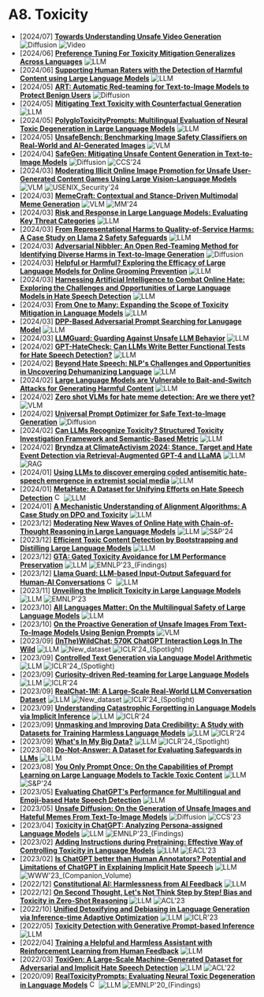 # A8. Toxicity
- [2024/07] **[Towards Understanding Unsafe Video Generation](https://arxiv.org/abs/2407.12581)** ![Diffusion](https://img.shields.io/badge/Diffusion-a99cf4) ![Video](https://img.shields.io/badge/Video-87b800)
- [2024/06] **[Preference Tuning For Toxicity Mitigation Generalizes Across Languages](https://arxiv.org/abs/2406.16235)** ![LLM](https://img.shields.io/badge/LLM-589cf4)
- [2024/06] **[Supporting Human Raters with the Detection of Harmful Content using Large Language Models](https://arxiv.org/abs/2406.12800)** ![LLM](https://img.shields.io/badge/LLM-589cf4)
- [2024/05] **[ART: Automatic Red-teaming for Text-to-Image Models to Protect Benign Users](https://arxiv.org/abs/2405.19360)** ![Diffusion](https://img.shields.io/badge/Diffusion-a99cf4)
- [2024/05] **[Mitigating Text Toxicity with Counterfactual Generation](https://arxiv.org/abs/2405.09948)** ![LLM](https://img.shields.io/badge/LLM-589cf4)
- [2024/05] **[PolygloToxicityPrompts: Multilingual Evaluation of Neural Toxic Degeneration in Large Language Models](https://arxiv.org/abs/2405.09373)** ![LLM](https://img.shields.io/badge/LLM-589cf4)
- [2024/05] **[UnsafeBench: Benchmarking Image Safety Classifiers on Real-World and AI-Generated Images](https://arxiv.org/abs/2405.03486)** ![VLM](https://img.shields.io/badge/VLM-c7688b)
- [2024/04] **[SafeGen: Mitigating Unsafe Content Generation in Text-to-Image Models](https://arxiv.org/abs/2404.06666)** ![Diffusion](https://img.shields.io/badge/Diffusion-a99cf4) ![CCS'24](https://img.shields.io/badge/CCS'24-f1b800)
- [2024/03] **[Moderating Illicit Online Image Promotion for Unsafe User-Generated Content Games Using Large Vision-Language Models](https://arxiv.org/abs/2403.18957)** ![VLM](https://img.shields.io/badge/VLM-c7688b) ![USENIX_Security'24](https://img.shields.io/badge/USENIX_Security'24-f1b800)
- [2024/03] **[MemeCraft: Contextual and Stance-Driven Multimodal Meme Generation](https://arxiv.org/abs/2403.14652)** ![VLM](https://img.shields.io/badge/VLM-c7688b) ![MM'24](https://img.shields.io/badge/MM'24-f1b800)
- [2024/03] **[Risk and Response in Large Language Models: Evaluating Key Threat Categories](https://arxiv.org/abs/2403.14988)** ![LLM](https://img.shields.io/badge/LLM-589cf4)
- [2024/03] **[From Representational Harms to Quality-of-Service Harms: A Case Study on Llama 2 Safety Safeguards](https://arxiv.org/abs/2403.13213)** ![LLM](https://img.shields.io/badge/LLM-589cf4)
- [2024/03] **[Adversarial Nibbler: An Open Red-Teaming Method for Identifying Diverse Harms in Text-to-Image Generation](https://arxiv.org/abs/2403.12075)** ![Diffusion](https://img.shields.io/badge/Diffusion-a99cf4)
- [2024/03] **[Helpful or Harmful? Exploring the Efficacy of Large Language Models for Online Grooming Prevention](https://arxiv.org/abs/2403.09795)** ![LLM](https://img.shields.io/badge/LLM-589cf4)
- [2024/03] **[Harnessing Artificial Intelligence to Combat Online Hate: Exploring the Challenges and Opportunities of Large Language Models in Hate Speech Detection](https://arxiv.org/abs/2403.08035)** ![LLM](https://img.shields.io/badge/LLM-589cf4)
- [2024/03] **[From One to Many: Expanding the Scope of Toxicity Mitigation in Language Models](https://arxiv.org/abs/2403.03893)** ![LLM](https://img.shields.io/badge/LLM-589cf4)
- [2024/03] **[DPP-Based Adversarial Prompt Searching for Lanugage Model](https://arxiv.org/abs/2403.00292)** ![LLM](https://img.shields.io/badge/LLM-589cf4)
- [2024/03] **[LLMGuard: Guarding Against Unsafe LLM Behavior](https://arxiv.org/abs/2403.00826)** ![LLM](https://img.shields.io/badge/LLM-589cf4)
- [2024/02] **[GPT-HateCheck: Can LLMs Write Better Functional Tests for Hate Speech Detection?](https://arxiv.org/abs/2402.15238)** ![LLM](https://img.shields.io/badge/LLM-589cf4)
- [2024/02] **[Beyond Hate Speech: NLP's Challenges and Opportunities in Uncovering Dehumanizing Language](https://arxiv.org/abs/2402.13818)** ![LLM](https://img.shields.io/badge/LLM-589cf4)
- [2024/02] **[Large Language Models are Vulnerable to Bait-and-Switch Attacks for Generating Harmful Content](https://arxiv.org/abs/2402.13926)** ![LLM](https://img.shields.io/badge/LLM-589cf4)
- [2024/02] **[Zero shot VLMs for hate meme detection: Are we there yet?](https://arxiv.org/abs/2402.12198)** ![VLM](https://img.shields.io/badge/VLM-c7688b)
- [2024/02] **[Universal Prompt Optimizer for Safe Text-to-Image Generation](https://arxiv.org/abs/2402.10882)** ![Diffusion](https://img.shields.io/badge/Diffusion-a99cf4)
- [2024/02] **[Can LLMs Recognize Toxicity? Structured Toxicity Investigation Framework and Semantic-Based Metric](https://arxiv.org/abs/2402.06900)** ![LLM](https://img.shields.io/badge/LLM-589cf4)
- [2024/02] **[Bryndza at ClimateActivism 2024: Stance, Target and Hate Event Detection via Retrieval-Augmented GPT-4 and LLaMA](https://arxiv.org/abs/2402.06549)** ![LLM](https://img.shields.io/badge/LLM-589cf4) ![RAG](https://img.shields.io/badge/RAG-87b800)
- [2024/01] **[Using LLMs to discover emerging coded antisemitic hate-speech emergence in extremist social media](https://arxiv.org/abs/2401.10841)** ![LLM](https://img.shields.io/badge/LLM-589cf4)
- [2024/01] **[MetaHate: A Dataset for Unifying Efforts on Hate Speech Detection](https://arxiv.org/abs/2401.06526)** [<img src="https://github.com/FortAwesome/Font-Awesome/blob/6.x/svgs/brands/github.svg" alt="Code" width="15" height="15">](https://github.com/palomapiot/metahate/) ![LLM](https://img.shields.io/badge/LLM-589cf4)
- [2024/01] **[A Mechanistic Understanding of Alignment Algorithms: A Case Study on DPO and Toxicity](https://arxiv.org/abs/2401.01967)** ![LLM](https://img.shields.io/badge/LLM-589cf4)
- [2023/12] **[Moderating New Waves of Online Hate with Chain-of-Thought Reasoning in Large Language Models](https://arxiv.org/abs/2312.15099)** ![LLM](https://img.shields.io/badge/LLM-589cf4) ![S&P'24](https://img.shields.io/badge/S&P'24-f1b800)
- [2023/12] **[Efficient Toxic Content Detection by Bootstrapping and Distilling Large Language Models](https://arxiv.org/abs/2312.08303)** ![LLM](https://img.shields.io/badge/LLM-589cf4)
- [2023/12] **[GTA: Gated Toxicity Avoidance for LM Performance Preservation](https://arxiv.org/abs/2312.06122)** ![LLM](https://img.shields.io/badge/LLM-589cf4) ![EMNLP'23_(Findings)](https://img.shields.io/badge/EMNLP'23_(Findings)-f1b800)
- [2023/12] **[Llama Guard: LLM-based Input-Output Safeguard for Human-AI Conversations](https://arxiv.org/abs/2312.06674)** [<img src="https://github.com/FortAwesome/Font-Awesome/blob/6.x/svgs/brands/github.svg" alt="Code" width="15" height="15">](https://github.com/facebookresearch/PurpleLlama/tree/main/Llama-Guard) ![LLM](https://img.shields.io/badge/LLM-589cf4)
- [2023/11] **[Unveiling the Implicit Toxicity in Large Language Models](https://arxiv.org/abs/2311.17391)** ![LLM](https://img.shields.io/badge/LLM-589cf4) ![EMNLP'23](https://img.shields.io/badge/EMNLP'23-f1b800)
- [2023/10] **[All Languages Matter: On the Multilingual Safety of Large Language Models](https://arxiv.org/abs/2310.00905)** ![LLM](https://img.shields.io/badge/LLM-589cf4)
- [2023/10] **[On the Proactive Generation of Unsafe Images From Text-To-Image Models Using Benign Prompts](https://arxiv.org/abs/2310.16613)** ![VLM](https://img.shields.io/badge/VLM-c7688b)
- [2023/09] **[(InThe)WildChat: 570K ChatGPT Interaction Logs In The Wild](https://openreview.net/forum?id=Bl8u7ZRlbM)** ![LLM](https://img.shields.io/badge/LLM-589cf4) ![New_dataset](https://img.shields.io/badge/New_dataset-87b800) ![ICLR'24_(Spotlight)](https://img.shields.io/badge/ICLR'24_(Spotlight)-f1b800)
- [2023/09] **[Controlled Text Generation via Language Model Arithmetic](https://openreview.net/forum?id=SLw9fp4yI6)** ![LLM](https://img.shields.io/badge/LLM-589cf4) ![ICLR'24_(Spotlight)](https://img.shields.io/badge/ICLR'24_(Spotlight)-f1b800)
- [2023/09] **[Curiosity-driven Red-teaming for Large Language Models](https://openreview.net/forum?id=4KqkizXgXU)** ![LLM](https://img.shields.io/badge/LLM-589cf4) ![ICLR'24](https://img.shields.io/badge/ICLR'24-f1b800)
- [2023/09] **[RealChat-1M: A Large-Scale Real-World LLM Conversation Dataset](https://openreview.net/forum?id=BOfDKxfwt0)** ![LLM](https://img.shields.io/badge/LLM-589cf4) ![New_dataset](https://img.shields.io/badge/New_dataset-87b800) ![ICLR'24_(Spotlight)](https://img.shields.io/badge/ICLR'24_(Spotlight)-f1b800)
- [2023/09] **[Understanding Catastrophic Forgetting in Language Models via Implicit Inference](https://openreview.net/forum?id=VrHiF2hsrm)** ![LLM](https://img.shields.io/badge/LLM-589cf4) ![ICLR'24](https://img.shields.io/badge/ICLR'24-f1b800)
- [2023/09] **[Unmasking and Improving Data Credibility: A Study with Datasets for Training Harmless Language Models](https://openreview.net/forum?id=6bcAD6g688)** ![LLM](https://img.shields.io/badge/LLM-589cf4) ![ICLR'24](https://img.shields.io/badge/ICLR'24-f1b800)
- [2023/09] **[What's In My Big Data?](https://openreview.net/forum?id=RvfPnOkPV4)** ![LLM](https://img.shields.io/badge/LLM-589cf4) ![ICLR'24_(Spotlight)](https://img.shields.io/badge/ICLR'24_(Spotlight)-f1b800)
- [2023/08] **[Do-Not-Answer: A Dataset for Evaluating Safeguards in LLMs](https://arxiv.org/abs/2308.13387)** ![LLM](https://img.shields.io/badge/LLM-589cf4)
- [2023/08] **[You Only Prompt Once: On the Capabilities of Prompt Learning on Large Language Models to Tackle Toxic Content](https://arxiv.org/abs/2308.05596)** ![LLM](https://img.shields.io/badge/LLM-589cf4) ![S&P'24](https://img.shields.io/badge/S&P'24-f1b800)
- [2023/05] **[Evaluating ChatGPT's Performance for Multilingual and Emoji-based Hate Speech Detection](https://arxiv.org/abs/2305.13276)** ![LLM](https://img.shields.io/badge/LLM-589cf4)
- [2023/05] **[Unsafe Diffusion: On the Generation of Unsafe Images and Hateful Memes From Text-To-Image Models](https://arxiv.org/abs/2305.13873)** ![Diffusion](https://img.shields.io/badge/Diffusion-a99cf4) ![CCS'23](https://img.shields.io/badge/CCS'23-f1b800)
- [2023/04] **[Toxicity in ChatGPT: Analyzing Persona-assigned Language Models](https://arxiv.org/abs/2304.05335)** ![LLM](https://img.shields.io/badge/LLM-589cf4) ![EMNLP'23_(Findings)](https://img.shields.io/badge/EMNLP'23_(Findings)-f1b800)
- [2023/02] **[Adding Instructions during Pretraining: Effective Way of Controlling Toxicity in Language Models](https://arxiv.org/abs/2302.07388)** ![LLM](https://img.shields.io/badge/LLM-589cf4) ![EACL'23](https://img.shields.io/badge/EACL'23-f1b800)
- [2023/02] **[Is ChatGPT better than Human Annotators? Potential and Limitations of ChatGPT in Explaining Implicit Hate Speech](https://arxiv.org/abs/2302.07736)** ![LLM](https://img.shields.io/badge/LLM-589cf4) ![WWW'23_(Companion_Volume)](https://img.shields.io/badge/WWW'23_(Companion_Volume)-f1b800)
- [2022/12] **[Constitutional AI: Harmlessness from AI Feedback](https://arxiv.org/abs/2212.08073)** ![LLM](https://img.shields.io/badge/LLM-589cf4)
- [2022/12] **[On Second Thought, Let's Not Think Step by Step! Bias and Toxicity in Zero-Shot Reasoning](https://arxiv.org/abs/2212.08061)** ![LLM](https://img.shields.io/badge/LLM-589cf4) ![ACL'23](https://img.shields.io/badge/ACL'23-f1b800)
- [2022/10] **[Unified Detoxifying and Debiasing in Language Generation via Inference-time Adaptive Optimization](https://arxiv.org/abs/2210.04492)** ![LLM](https://img.shields.io/badge/LLM-589cf4) ![ICLR'23](https://img.shields.io/badge/ICLR'23-f1b800)
- [2022/05] **[Toxicity Detection with Generative Prompt-based Inference](https://arxiv.org/abs/2205.12390)** ![LLM](https://img.shields.io/badge/LLM-589cf4)
- [2022/04] **[Training a Helpful and Harmless Assistant with Reinforcement Learning from Human Feedback](https://arxiv.org/abs/2204.05862)** ![LLM](https://img.shields.io/badge/LLM-589cf4)
- [2022/03] **[ToxiGen: A Large-Scale Machine-Generated Dataset for Adversarial and Implicit Hate Speech Detection](https://arxiv.org/abs/2203.09509)** ![LLM](https://img.shields.io/badge/LLM-589cf4) ![ACL'22](https://img.shields.io/badge/ACL'22-f1b800)
- [2020/09] **[RealToxicityPrompts: Evaluating Neural Toxic Degeneration in Language Models](https://arxiv.org/abs/2009.11462)** [<img src="https://github.com/FortAwesome/Font-Awesome/blob/6.x/svgs/brands/github.svg" alt="Code" width="15" height="15">](https://github.com/allenai/real-toxicity-prompts?tab=readme-ov-file) ![LLM](https://img.shields.io/badge/LLM-589cf4) ![EMNLP'20_(Findings)](https://img.shields.io/badge/EMNLP'20_(Findings)-f1b800)
